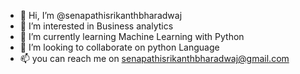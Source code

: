 - 👋 Hi, I’m @senapathisrikanthbharadwaj
- 👀 I’m interested in Business analytics
- 🌱 I’m currently learning Machine Learning with Python
- 💞️ I’m looking to collaborate on python Language
- 📫 you can reach me on senapathisrikanthbharadwaj@gmail.com

<!---
senapathisrikanthbharadwaj/senapathisrikanthbharadwaj is a ✨ special ✨ repository because its `README.md` (this file) appears on your GitHub profile.
You can click the Preview link to take a look at your changes.
--->
